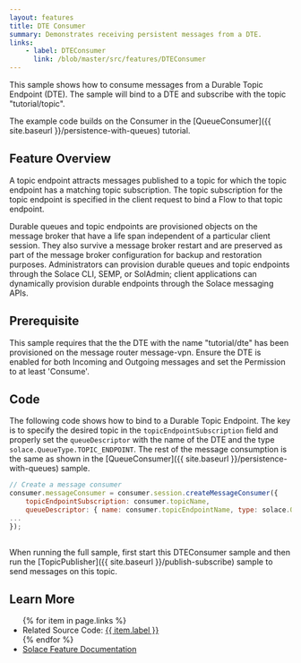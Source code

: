 ```yaml
---
layout: features
title: DTE Consumer
summary: Demonstrates receiving persistent messages from a DTE.
links:
    - label: DTEConsumer
      link: /blob/master/src/features/DTEConsumer
---
```


This sample shows how to consume messages from a Durable Topic Endpoint (DTE). The sample will bind to a DTE and subscribe with the topic "tutorial/topic".

The example code builds on the Consumer in the [QueueConsumer]({{ site.baseurl }}/persistence-with-queues) tutorial.

## Feature Overview

A topic endpoint attracts messages published to a topic for which the topic endpoint has a matching topic subscription. The topic subscription for the topic endpoint is specified in the client request to bind a Flow to that topic endpoint.

Durable queues and topic endpoints are provisioned objects on the message broker that have a life span independent of a particular client session. They also survive a message broker restart and are preserved as part of the message broker configuration for backup and restoration purposes. Administrators can provision durable queues and topic endpoints through the Solace CLI, SEMP, or SolAdmin; client applications can dynamically provision durable endpoints through the Solace messaging APIs.

## Prerequisite

This sample requires that the the DTE with the name "tutorial/dte" has been provisioned on the message router message-vpn.  Ensure the DTE is enabled for both Incoming and Outgoing messages and set the Permission to at least 'Consume'.

## Code

The following code shows how to bind to a Durable Topic Endpoint. The key is to specify the desired topic in the `topicEndpointSubscription` field and properly set the `queueDescriptor` with the name of the DTE and the type `solace.QueueType.TOPIC_ENDPOINT`. The rest of the message consumption is the same as shown in the [QueueConsumer]({{ site.baseurl }}/persistence-with-queues) sample.

~~~javascript
// Create a message consumer
consumer.messageConsumer = consumer.session.createMessageConsumer({
    topicEndpointSubscription: consumer.topicName,
    queueDescriptor: { name: consumer.topicEndpointName, type: solace.QueueType.TOPIC_ENDPOINT },
...
});
                    
~~~

When running the full sample, first start this DTEConsumer sample and then run the [TopicPublisher]({{ site.baseurl }}/publish-subscribe) sample to send messages on this topic.

## Learn More

<ul>
{% for item in page.links %}
<li>Related Source Code: <a href="{{ site.repository }}{{ item.link }}" target="_blank">{{ item.label }}</a></li>
{% endfor %}
<li><a href="{{ site.docs-dte }}" target="_blank">Solace Feature Documentation</a></li>
</ul>